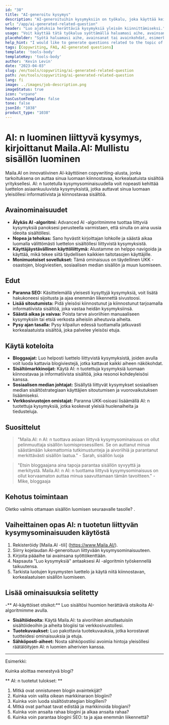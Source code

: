 ```yaml
---
id: "38"
title: "AI-generoitu kysymys"
description: "AI-generoituihin kysymyksiin on työkalu, joka käyttää keinotekoista älykkyyttä luodakseen asiaankuuluvat ja kiinnostavat kysymykset automaattisesti tietyn aiheen tai avainsanojen perusteella.  Tämä työkalu sopii täydellisesti UKK -osastojen, keskustelufoorumien, sosiaalisen median sisällön ja muun luomiseen, varmistamaan, että käsittelet kohdeyleisösi tärkeimpiä huolenaiheita."
url: "/app/ai-generated-related-question"
header: "Luo ajatuksia herättäviä kysymyksiä yleisön kiinnittämiseksi."
usage: "Voit käyttää tätä työkalua syöttämällä haluamasi aihe, avainsanat tai avainpisteet.  AI tuottaa sitten sarjan hyvin muotoiltuja, asiaankuuluvia ja kiinnostavia kysymyksiä panoksesi perusteella."
placeholder: "Syötä haluamasi aihe, avainsanat tai avainkohdat, esimerkiksi: \ n \ ntopic: Sosiaalisen median markkinointi \ nywords: Facebook, Instagram, Twitter, LinkedIn \ n \ n"
help_hint: "I would like to generate questions related to the topic of sustainable fashion."
tags: [Copywriting, FAQ, AI-generated questions]
template: 'tools-body'
templateKey: 'tools-body'
author: 'Kevin Levin'
date: "2023-04-03"
slug: /en/tools/copywriting/ai-generated-related-question
path: /en/tools/copywriting/ai-generated-related-question
lang: fi
image: ../images/job-description.png
imageStatus: true
icon: "vrpano"
hasCustomTemplate: false
tone: false
jsonId: "1038"
product_type: "1038"
---
```

# AI: n luominen liittyvä kysymys, kirjoittanut Maila.AI: Mullistu sisällön luominen

Maila.AI on innovatiivinen AI-käyttöinen copywriting-alusta, jonka tarkoituksena on auttaa sinua luomaan kiinnostavaa, korkealaatuista sisältöä yrityksellesi.  AI: n tuotetulla kysymysominaisuudella voit nopeasti kehittää luettelon asiaankuuluvista kysymyksistä, jotka auttavat sinua luomaan yleisöllesi informatiivista ja kiinnostavaa sisältöä.

## Avainominaisuudet

- **Älykäs AI -algoritmi:** Advanced AI -algoritmimme tuottaa liittyviä kysymyksiä panoksesi perusteella varmistaen, että sinulla on aina uusia ideoita sisältöllesi.
 - **Nopea ja tehokas:** Sano hyvästit kirjoittajan lohkolle ja säästä aikaa luomalla välittömästi luettelon sisältöllesi liittyvistä kysymyksistä.
 - **Käyttäjäystävällinen käyttöliittymä:** Alustamme on helppo navigoida ja käyttää, mikä tekee siitä täydellisen kaikkien taitotasojen käyttäjille.
 - **Monimuotoiset sovellukset:** Tämä ominaisuus on täydellinen UKK -osastojen, blogiviestien, sosiaalisen median sisällön ja muun luomiseen.

## Edut

- **Paranna SEO:** Käsittelemällä yleisesti kysyttyjä kysymyksiä, voit lisätä hakukoneesi sijoitusta ja ajaa enemmän liikennettä sivustoosi.
 - **Lisää sitoutumista:** Pidä yleisösi kiinnostunut ja kiinnostunut tarjoamalla informatiivista sisältöä, joka vastaa heidän kysymyksiinsä.
 - **Säästä aikaa ja vaivaa:** Poista tarve aivoriihien manuaaliseen kysymyksiin tai etsiä verkosta aiheisiin aiheutuvia aiheita.
 - **Pysy ajan tasalla:** Pysy kilpailun edessä tuottamalla jatkuvasti korkealaatuista sisältöä, joka palvelee yleisösi etuja.

## Käytä koteloita

- **Bloggaajat:** Luo helposti luettelo liittyvistä kysymyksistä, joiden avulla voit luoda kattavia blogiviestejä, jotka kattavat kaikki aiheen näkökohdat.
 - **Sisältömarkkinoijat:** Käytä AI: n tuotettuja kysymyksiä luomaan kiinnostavaa ja informatiivista sisältöä, joka resonoi kohdeyleisösi kanssa.
 - **Sosiaalisen median johtajat:** Sisällytä liittyvät kysymykset sosiaalisen median sisältöstrategiaan käyttäjien sitoutumisen ja vuorovaikutuksen lisäämiseksi.
 - **Verkkosivustojen omistajat:** Paranna UKK-osioasi lisäämällä AI: n tuotettuja kysymyksiä, jotka koskevat yleisiä huolenaiheita ja tiedusteluja.

## Suosittelut

> "Maila.AI: n AI: n tuottava asiaan liittyvä kysymysominaisuus on ollut pelinmuuttaja sisällön luomisprosessilleni. Se on auttanut minua säästämään lukemattomia tutkimustunteja ja aivoriihiä ja parantanut merkittävästi sisällön laatua."  - Sarah, sisällön luoja

> "Etsin bloggaajana aina tapoja parantaa sisällön syvyyttä ja merkitystä. Maila.AI: n AI: n tuottama liittyvä kysymysominaisuus on ollut korvaamaton auttaa minua saavuttamaan tämän tavoitteen."  - Mike, bloggaaja

## Kehotus toimintaan

Oletko valmis ottamaan sisällön luomisen seuraavalle tasolle?  .

## Vaiheittainen opas AI: n tuotetun liittyvän kysymysominaisuuden käytöstä

1. Rekisteröidy [Maila.AI -tili] (https://www.Maila.AI/).
 2. Siirry kojelaudan AI-generoituun liittyvään kysymysominaisuuteen.
 3. Kirjoita pääaihe tai avainsana syöttökenttään.
 4. Napsauta "Luo kysymyksiä" antaaksesi AI -algoritmin työskennellä taikuutensa.
 5. Tarkista luotujen kysymysten luettelo ja käytä niitä kiinnostavan, korkealaatuisen sisällön luomiseen.

## Lisää ominaisuuksia selitetty

-** AI-käyttöiset otsikot:** Luo sisältösi huomion herättäviä otsikoita AI-algoritmimme avulla.
 - **Sisältöideoita:** Käytä Maila.AI: ta aivoriihien ainutlaatuisiin sisältöideoihin ja aiheita blogiisi tai verkkosivustollesi.
 - **Tuotekuvaukset:** Luo pakottavia tuotekuvauksia, jotka korostavat tuotteidesi ominaisuuksia ja etuja.
 - **Sähköposti-aiheet:** Nosta sähköpostiisi avoimia hintoja yleisöllesi räätälöityjen AI: n luomien aiherivien kanssa.

---

Esimerkki:

Kuinka aloittaa menestyvä blogi?

** AI: n tuotetut tulokset: **
 1. Mitkä ovat onnistuneen blogin avaintekijät?
 2. Kuinka voin valita oikean markkinaraon blogiini?
 3. Kuinka voin luoda sisältöstrategian blogilleni?
 4. Mitkä ovat parhaat tavat edistää ja markkinoida blogiani?
 5. Kuinka voin ansaita rahaa blogini ja alkaa ansaita rahaa?
 6. Kuinka voin parantaa blogini SEO: ta ja ajaa enemmän liikennettä?

